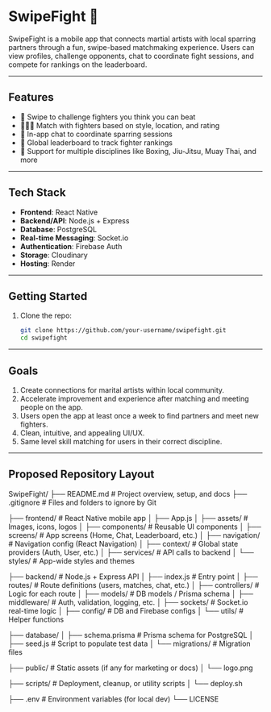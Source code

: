 # SwipeFight 🥊

SwipeFight is a mobile app that connects martial artists with local sparring partners through a fun, swipe-based matchmaking experience. Users can view profiles, challenge opponents, chat to coordinate fight sessions, and compete for rankings on the leaderboard.

---

## Features

- 🔄 Swipe to challenge fighters you think you can beat
- 🧑‍🤝‍🧑 Match with fighters based on style, location, and rating
- 💬 In-app chat to coordinate sparring sessions
- 🥇 Global leaderboard to track fighter rankings
- 🥋 Support for multiple disciplines like Boxing, Jiu-Jitsu, Muay Thai, and more

---

## Tech Stack

- **Frontend**: React Native
- **Backend/API**: Node.js + Express
- **Database**: PostgreSQL
- **Real-time Messaging**: Socket.io
- **Authentication**: Firebase Auth
- **Storage**: Cloudinary
- **Hosting**: Render

---

## Getting Started

1. Clone the repo:
   ```bash
   git clone https://github.com/your-username/swipefight.git
   cd swipefight
   
---
   
## Goals
1) Create connections for marital artists within local community.
2) Accelerate improvement and experience after matching and meeting people on the app.
3) Users open the app at least once a week to find partners and meet new fighters.
4) Clean, intuitive, and appealing UI/UX.
5) Same level skill matching for users in their correct discipline.

---

## Proposed Repository Layout

SwipeFight/
├── README.md                  # Project overview, setup, and docs
├── .gitignore                 # Files and folders to ignore by Git

├── frontend/                  # React Native mobile app
│   ├── App.js
│   ├── assets/                # Images, icons, logos
│   ├── components/            # Reusable UI components
│   ├── screens/               # App screens (Home, Chat, Leaderboard, etc.)
│   ├── navigation/            # Navigation config (React Navigation)
│   ├── context/               # Global state providers (Auth, User, etc.)
│   ├── services/              # API calls to backend
│   └── styles/                # App-wide styles and themes

├── backend/                   # Node.js + Express API
│   ├── index.js               # Entry point
│   ├── routes/                # Route definitions (users, matches, chat, etc.)
│   ├── controllers/           # Logic for each route
│   ├── models/                # DB models / Prisma schema
│   ├── middleware/            # Auth, validation, logging, etc.
│   ├── sockets/               # Socket.io real-time logic
│   ├── config/                # DB and Firebase configs
│   └── utils/                 # Helper functions

├── database/
│   ├── schema.prisma          # Prisma schema for PostgreSQL
│   ├── seed.js                # Script to populate test data
│   └── migrations/            # Migration files

├── public/                    # Static assets (if any for marketing or docs)
│   └── logo.png

├── scripts/                   # Deployment, cleanup, or utility scripts
│   └── deploy.sh

├── .env                       # Environment variables (for local dev)
└── LICENSE

